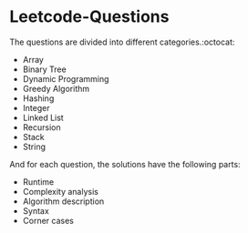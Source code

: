 # Leetcode-Questions

The questions are divided into different categories.:octocat: 
- Array
- Binary Tree
- Dynamic Programming
- Greedy Algorithm
- Hashing 
- Integer
- Linked List
- Recursion
- Stack
- String

And for each question, the solutions have the following parts:

- Runtime
- Complexity analysis
- Algorithm description
- Syntax 
- Corner cases
